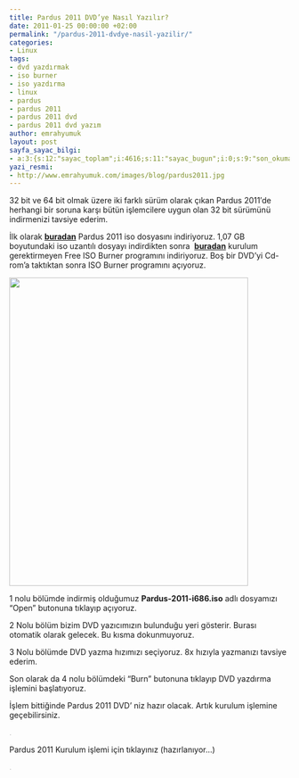 ```yaml
---
title: Pardus 2011 DVD’ye Nasıl Yazılır?
date: 2011-01-25 00:00:00 +02:00
permalink: "/pardus-2011-dvdye-nasil-yazilir/"
categories:
- Linux
tags:
- dvd yazdırmak
- iso burner
- iso yazdırma
- linux
- pardus
- pardus 2011
- pardus 2011 dvd
- pardus 2011 dvd yazım
author: emrahyumuk
layout: post
sayfa_sayac_bilgi:
- a:3:{s:12:"sayac_toplam";i:4616;s:11:"sayac_bugun";i:0;s:9:"son_okuma";i:1366293904;}
yazi_resmi:
- http://www.emrahyumuk.com/images/blog/pardus2011.jpg
---
```


32 bit ve 64 bit olmak üzere iki farklı sürüm olarak çıkan Pardus 2011&#8242;de herhangi bir soruna karşı bütün işlemcilere uygun olan 32 bit sürümünü indirmenizi tavsiye ederim.

İlk olarak **[buradan][1]** Pardus 2011 iso dosyasını indiriyoruz. 1,07 GB boyutundaki iso uzantılı dosyayı indirdikten sonra  **[buradan][2]** kurulum gerektirmeyen Free ISO Burner programını indiriyoruz. Boş bir DVD&#8217;yi Cd-rom&#8217;a taktıktan sonra ISO Burner programını açıyoruz.

<!--more-->

<img class="alignnone" title="Free iso burner" src="http://www.emrahyumuk.com/images/blog/iso-burner.jpg" alt="" width="429" height="553" />

1 nolu bölümde indirmiş olduğumuz **Pardus-2011-i686.iso** adlı dosyamızı &#8220;Open&#8221; butonuna tıklayıp açıyoruz.

2 Nolu bölüm bizim DVD yazıcımızın bulunduğu yeri gösterir. Burası otomatik olarak gelecek. Bu kısma dokunmuyoruz.

3 Nolu bölümde DVD yazma hızımızı seçiyoruz. 8x hızıyla yazmanızı tavsiye ederim.

Son olarak da 4 nolu bölümdeki &#8220;Burn&#8221; butonuna tıklayıp DVD yazdırma işlemini başlatıyoruz.

İşlem bittiğinde Pardus 2011 DVD&#8217; niz hazır olacak. Artık kurulum işlemine geçebilirsiniz.

<span style="color: #c0c0c0;">.</span>

Pardus 2011 Kurulum işlemi için tıklayınız (hazırlanıyor&#8230;)

<span style="color: #c0c0c0;">.</span>

 [1]: ftp://ftp.pardus.org.tr/pub/ISO/Kurulan/2011/Pardus-2011-i686.iso
 [2]: http://dl.dropbox.com/u/233963/Programlar/FreeISOBurner.exe